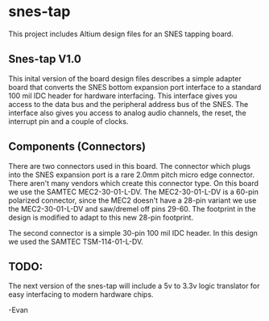 # snes-tap
This project includes Altium design files for an SNES tapping board.

Snes-tap V1.0
---------------------------------------------------------------------
This inital version of the board design files describes a simple adapter
board that converts the SNES bottom expansion port interface to a standard
100 mil IDC header for hardware interfacing. This interface gives you access
to the data bus and the peripheral address bus of the SNES. The interface also
gives you access to analog audio channels, the reset, the interrupt pin and a
couple of clocks.

Components (Connectors)
-----------
There are two connectors used in this board. The connector which plugs into the SNES
expansion port is a rare 2.0mm pitch micro edge connector. There aren't many vendors
which create this connector type. On this board we use the SAMTEC MEC2-30-01-L-DV.
The MEC2-30-01-L-DV is a 60-pin polarized connector, since the MEC2 doesn't have a 28-pin
variant we use the MEC2-30-01-L-DV and saw/dremel off pins 29-60. The footprint in the design
is modified to adapt to this new 28-pin footprint.

The second connector is a simple 30-pin 100 mil IDC header. In this design we used the
SAMTEC TSM-114-01-L-DV.


TODO:
--------
The next version of the snes-tap will include a 5v to 3.3v logic translator for
easy interfacing to modern hardware chips.

-Evan

